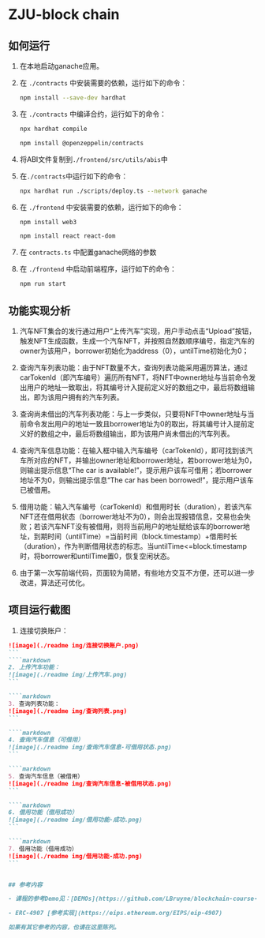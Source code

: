 # ZJU-block chain

## 如何运行

1. 在本地启动ganache应用。

2. 在 `./contracts` 中安装需要的依赖，运行如下的命令：
    ```bash
    npm install --save-dev hardhat
    ```
3. 在 `./contracts` 中编译合约，运行如下的命令：
    ```bash
    npx hardhat compile
    ```
    ```bash
    npm install @openzeppelin/contracts
    ```
4. 将ABI文件复制到`./frontend/src/utils/abis`中

5. 在`./contracts`中运行如下的命令：
    ```bash
    npx hardhat run ./scripts/deploy.ts --network ganache
    ```
6. 在 `./frontend` 中安装需要的依赖，运行如下的命令：
    ```bash
    npm install web3
    ```
    ```bash
    npm install react react-dom
    ```
7. 在 `contracts.ts` 中配置ganache网络的参数

8. 在 `./frontend` 中启动前端程序，运行如下的命令：
    ```bash
    npm run start
    ```

## 功能实现分析

1. 汽车NFT集合的发行通过用户“上传汽车”实现，用户手动点击“Upload”按钮，触发NFT生成函数，生成一个汽车NFT，并按照自然数顺序编号，指定汽车的owner为该用户，borrower初始化为address（0），untilTime初始化为0；

2. 查询汽车列表功能：由于NFT数量不大，查询列表功能采用遍历算法，通过carTokenId（即汽车编号）遍历所有NFT，将NFT中owner地址与当前命令发出用户的地址一致取出，将其编号计入提前定义好的数组之中，最后将数组输出，即为该用户拥有的汽车列表。

3. 查询尚未借出的汽车列表功能：与上一步类似，只要将NFT中owner地址与当前命令发出用户的地址一致且borrower地址为0的取出，将其编号计入提前定义好的数组之中，最后将数组输出，即为该用户尚未借出的汽车列表。

4. 查询汽车信息功能：在输入框中输入汽车编号（carTokenId），即可找到该汽车所对应的NFT，并输出owner地址和borrower地址，若borrower地址为0，则输出提示信息“The car is available!”，提示用户该车可借用；若borrower地址不为0，则输出提示信息“The car has been borrowed!”，提示用户该车已被借用。

5. 借用功能：输入汽车编号（carTokenId）和借用时长（duration），若该汽车NFT还在借用状态（borrower地址不为0），则会出现报错信息，交易也会失败；若该汽车NFT没有被借用，则将当前用户的地址赋给该车的borrower地址，到期时间（untilTime）=当前时间（block.timestamp）+借用时长（duration），作为判断借用状态的标志。当untilTime<=block.timestamp时，将borrower和untilTime置0，恢复空闲状态。

6. 由于第一次写前端代码，页面较为简陋，有些地方交互不方便，还可以进一步改进，算法还可优化。

## 项目运行截图

1. 连接切换账户：
````markdown
![image](./readme img/连接切换账户.png)
```
````markdown
2. 上传汽车功能：
![image](./readme img/上传汽车.png)
```

````markdown
3. 查询列表功能：
![image](./readme img/查询列表.png)
```

````markdown
4. 查询汽车信息（可借用）
![image](./readme img/查询汽车信息-可借用状态.png)
```

````markdown
5. 查询汽车信息（被借用）
![image](./readme img/查询汽车信息-被借用状态.png)
```

````markdown
6. 借用功能（借用成功）
![image](./readme img/借用功能-成功.png)
```

````markdown
7. 借用功能（借用成功）
![image](./readme img/借用功能-成功.png)
```


## 参考内容

- 课程的参考Demo见：[DEMOs](https://github.com/LBruyne/blockchain-course-demos)。

- ERC-4907 [参考实现](https://eips.ethereum.org/EIPS/eip-4907)

如果有其它参考的内容，也请在这里陈列。
